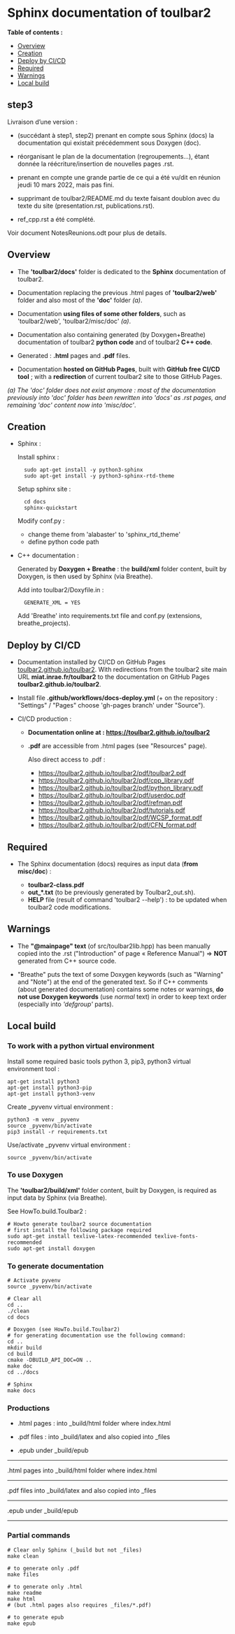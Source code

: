 # Sphinx documentation of toulbar2

  **Table of contents :**

  * [Overview](#overview)
  * [Creation](#creation)
  * [Deploy by CI/CD](#deploy-by-cicd)
  * [Required](#required)
  * [Warnings](#warnings)
  * [Local build](#local-build)

## step3

Livraison d’une version :

- (succédant à step1, step2) prenant en compte sous Sphinx (docs) la documentation qui existait précédemment sous Doxygen (doc).
- réorganisant le plan de la documentation (regroupements…), étant donnée la réécriture/insertion de nouvelles pages .rst.
- prenant en compte une grande partie de ce qui a été vu/dit en réunion jeudi 10 mars 2022, mais pas fini.

- supprimant de toulbar2/README.md du texte faisant doublon avec du texte du site (presentation.rst, publications.rst).
- ref_cpp.rst a été complété.

Voir document NotesReunions.odt pour plus de details.


## Overview

- The **'toulbar2/docs'** folder is dedicated to the **Sphinx** documentation
  of toulbar2.

- Documentation replacing the previous .html pages of **'toulbar2/web'**
  folder and also most of the **'doc'** folder *(a)*.

- Documentation **using files of some other folders**, such as 'toulbar2/web',
  'toulbar2/misc/doc' *(a)*.

- Documentation also containing generated (by Doxygen+Breathe) 
  documentation of toulbar2 **python code** and of toulbar2 **C++ code**.

- Generated : **.html** pages and **.pdf** files.

- Documentation **hosted on GitHub Pages**, built with
  **GitHub free CI/CD tool** ; with a **redirection** of current toulbar2 site
  to those GitHub Pages.

*(a) The 'doc' folder does not exist anymore : most of the documentation previously into 'doc' folder has been rewritten into 'docs' as .rst pages, and remaining 'doc' content now into 'misc/doc'*.

## Creation

- Sphinx :

  Install sphinx :

        sudo apt-get install -y python3-sphinx
        sudo apt-get install -y python3-sphinx-rtd-theme

  Setup sphinx site  :

        cd docs
        sphinx-quickstart

  Modify conf.py :

    - change theme from 'alabaster' to 'sphinx_rtd_theme'
    - define python code path

- C++ documentation :
  
  Generated by **Doxygen + Breathe** : the **build/xml** folder content,
  built by Doxygen, is then used by Sphinx (via Breathe).  

  Add into toulbar2/Doxyfile.in :

        GENERATE_XML = YES

  Add 'Breathe' into requirements.txt file and conf.py
  (extensions, breathe_projects).

## Deploy by CI/CD

- Documentation installed by CI/CD on GitHub Pages
  [toulbar2.github.io/toulbar2](toulbar2.github.io/toulbar2).
  With redirections from the toulbar2 site main URL
  **miat.inrae.fr/toulbar2** to the documentation on GitHub Pages
  **toulbar2.github.io/toulbar2**.

- Install file **.github/workflows/docs-deploy.yml** (+ on the repository :
  "Settings" / "Pages" choose 'gh-pages branch' under "Source").

- CI/CD production :

  - **Documentation online at : https://toulbar2.github.io/toulbar2**

  - **.pdf** are accessible from .html pages (see "Resources" page).

    Also direct access to .pdf :

    - https://toulbar2.github.io/toulbar2/pdf/toulbar2.pdf 
    - https://toulbar2.github.io/toulbar2/pdf/cpp_library.pdf  
    - https://toulbar2.github.io/toulbar2/pdf/python_library.pdf  
    - https://toulbar2.github.io/toulbar2/pdf/userdoc.pdf  
    - https://toulbar2.github.io/toulbar2/pdf/refman.pdf  
    - https://toulbar2.github.io/toulbar2/pdf/tutorials.pdf  
    - https://toulbar2.github.io/toulbar2/pdf/WCSP_format.pdf  
    - https://toulbar2.github.io/toulbar2/pdf/CFN_format.pdf  

## Required

- The Sphinx documentation (docs) requires as input data (**from misc/doc**) :

  - **toulbar2-class.pdf** 
  - **out_*.txt** (to be previously generated by Toulbar2_out.sh).
  - **HELP** file (result of command 'toulbar2 --help') : to be updated when
    toulbar2 code modifications.

## Warnings

- The **"@mainpage" text** (of src/toulbar2lib.hpp) has been manually copied
  into the .rst ("Introduction" of page « Reference Manual")
  => **NOT** generated from C++ source code.

- "Breathe" puts the text of some Doxygen keywords
  (such as "Warning" and "Note") at the end of the generated text.
  So if C++ comments (about generated documentation) contains some 
  notes or warnings, **do not use Doxygen keywords** (use *normal* text)
  in order to keep text order (especially into *'defgroup'* parts).

## Local build

### To work with a python virtual environment

Install some required basic tools 
python 3, pip3, python3 virtual environment tool :

    apt-get install python3
    apt-get install python3-pip
    apt-get install python3-venv

Create _pyvenv virtual environment :

    python3 -m venv _pyvenv
    source _pyvenv/bin/activate
    pip3 install -r requirements.txt

Use/activate _pyvenv virtual environment :

    source _pyvenv/bin/activate

### To use Doxygen

The **'toulbar2/build/xml'** folder content, built by Doxygen, is required
as input data by Sphinx (via Breathe).

See HowTo.build.Toulbar2 :

    # Howto generate toulbar2 source documentation
    # first install the following package required
    sudo apt-get install texlive-latex-recommended texlive-fonts-recommended
    sudo apt-get install doxygen

### To generate documentation

    # Activate pyvenv
    source _pyvenv/bin/activate

    # Clear all
    cd ..
    ./clean
    cd docs

    # Doxygen (see HowTo.build.Toulbar2)
    # for generating documentation use the following command:
    cd ..
    mkdir build
    cd build
    cmake -DBUILD_API_DOC=ON ..
    make doc
    cd ../docs

    # Sphinx
    make docs

### Productions
    
- .html pages : into _build/html folder where index.html

- .pdf files : into _build/latex and also copied into _files

- .epub under _build/epub


-------------- ------------------------------------------------
 .html pages    into _build/html folder where index.html
-------------- ------------------------------------------------
 .pdf files     into _build/latex and also copied into _files
-------------- ------------------------------------------------
 .epub          under _build/epub
-------------- ------------------------------------------------





### Partial commands

    # Clear only Sphinx (_build but not _files)
    make clean

    # to generate only .pdf
    make files

    # to generate only .html
    make readme
    make html
    # (but .html pages also requires _files/*.pdf)

    # to generate epub
    make epub

